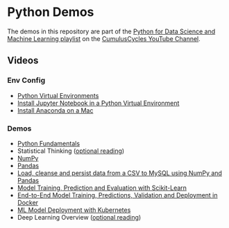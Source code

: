 # Python Demos

The demos in this repository are part of the [Python for Data Science and Machine Learning playlist](https://www.youtube.com/playlist?list=PLRBkbp6t5gM37KDOrP8jku-M2OX_-_nV6) on the [CumulusCycles YouTube Channel](https://www.youtube.com/@cumuluscycles).

## Videos

### Env Config

- [Python Virtual Environments](https://youtu.be/p1PHure4wbw)
- [Install Jupyter Notebook in a Python Virtual Environment](https://www.youtube.com/watch?v=z-_GDQRLtbo)
- [Install Anaconda on a Mac](https://www.youtube.com/watch?v=bAQ6smgoe5c)

### Demos

- [Python Fundamentals](https://youtu.be/_Ey2C2hSsAA)
- Statistical Thinking ([optional reading](https://github.com/CumulusCycles/Python_for_Data_Science_and_Machine_Learning/tree/main/2_Statistical_Thinking))
- [NumPy](https://youtu.be/5fyYPCrwlDg)
- [Pandas](https://youtu.be/wUWxc6VYU98)
- [Load, cleanse and persist data from a CSV to MySQL using NumPy and Pandas](https://youtu.be/0oIGqKbV79g)
- [Model Training, Prediction and Evaluation with Scikit-Learn](https://youtu.be/5zVLuCfAtQ0)
- [End-to-End Model Training, Predictions, Validation and Deployment in Docker](https://youtu.be/j3TxbUUt_h4)
- [ML Model Deployment with Kubernetes](https://youtu.be/kPEXSPeIyTs)
- Deep Learning Overview ([optional reading](https://github.com/CumulusCycles/Python_for_Data_Science_and_Machine_Learning/tree/main/9_Deep_Learning_Overview))
